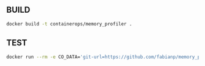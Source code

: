 ## BUILD

```bash
docker build -t containerops/memory_profiler .
```

## TEST

```bash
docker run --rm -e CO_DATA='git-url=https://github.com/fabianp/memory_profiler.git entry-file=test/test_func.py' containerops/memory_profiler
```
